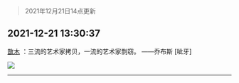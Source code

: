 > 2021年12月21日14点更新
<link rel="stylesheet" href="https://cdn.jsdelivr.net/gh/taotie6/sampleJSON@main/css/photo_show.css">
<meta name="referrer" content="no-referrer" />


 ## 2021-12-21 13:30:37 

 [㪚木](https://www.coolapk.com/feed/32269715?shareKey=NmI0ZTk2Y2YyMDdmNjFjMTZjYWM~) ：三流的艺术家拷贝，一流的艺术家剽窃。
——乔布斯
[呲牙] 

<div class="album">
<img class="img-item" src="http://image.coolapk.com/feed/2019/0507/23/1081091_4510_532@400x225.gif" />
</div>

 ------- 

